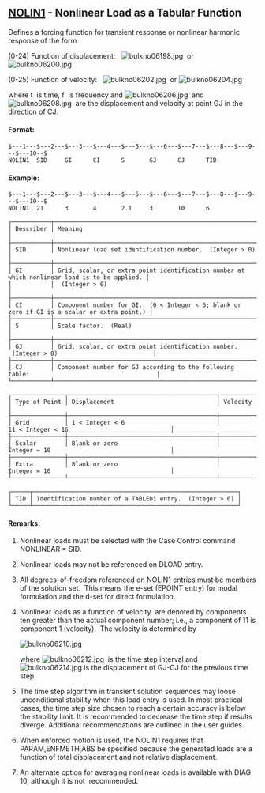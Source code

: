 ## [NOLIN1](https://help.hexagonmi.com/bundle/MSC_Nastran_2022.4/page/Nastran_Combined_Book/qrg/bulkno/TOC.NOLIN1.xhtml) - Nonlinear Load as a Tabular Function

Defines a forcing function for transient response or nonlinear harmonic response of the form

(0-24) Function of displacement:   ![bulkno06198.jpg](https://help-be.hexagonmi.com/bundle/MSC_Nastran_2022.4/page/Nastran_Combined_Book/qrg/bulkno/../../../assets/bulkno06198.jpg?_LANG=enus)  or  ![bulkno06200.jpg](https://help-be.hexagonmi.com/bundle/MSC_Nastran_2022.4/page/Nastran_Combined_Book/qrg/bulkno/../../../assets/bulkno06200.jpg?_LANG=enus)

(0-25) Function of velocity:   ![bulkno06202.jpg](https://help-be.hexagonmi.com/bundle/MSC_Nastran_2022.4/page/Nastran_Combined_Book/qrg/bulkno/../../../assets/bulkno06202.jpg?_LANG=enus)  or  ![bulkno06204.jpg](https://help-be.hexagonmi.com/bundle/MSC_Nastran_2022.4/page/Nastran_Combined_Book/qrg/bulkno/../../../assets/bulkno06204.jpg?_LANG=enus)

where  t  is time,  f  is frequency and  ![bulkno06206.jpg](https://help-be.hexagonmi.com/bundle/MSC_Nastran_2022.4/page/Nastran_Combined_Book/qrg/bulkno/../../../assets/bulkno06206.jpg?_LANG=enus)  and  ![bulkno06208.jpg](https://help-be.hexagonmi.com/bundle/MSC_Nastran_2022.4/page/Nastran_Combined_Book/qrg/bulkno/../../../assets/bulkno06208.jpg?_LANG=enus)  are the displacement and velocity at point GJ in the direction of CJ.

#### Format:

```nastran
$---1---$---2---$---3---$---4---$---5---$---6---$---7---$---8---$---9---$---10--$
NOLIN1  SID     GI      CI      S       GJ      CJ      TID                     
```

#### Example:

```nastran
$---1---$---2---$---3---$---4---$---5---$---6---$---7---$---8---$---9---$---10--$
NOLIN1  21      3       4       2.1     3       10      6                       
```

```text
┌───────────┬──────────────────────────────────────────────────────────────────────────────────────────────┐
│ Describer │ Meaning                                                                                      │
├───────────┼──────────────────────────────────────────────────────────────────────────────────────────────┤
│ SID       │ Nonlinear load set identification number.  (Integer > 0)                                     │
├───────────┼──────────────────────────────────────────────────────────────────────────────────────────────┤
│ GI        │ Grid, scalar, or extra point identification number at which nonlinear load is to be applied. │
│           │  (Integer > 0)                                                                               │
├───────────┼──────────────────────────────────────────────────────────────────────────────────────────────┤
│ CI        │ Component number for GI.  (0 < Integer < 6; blank or zero if GI is a scalar or extra point.) │
├───────────┼──────────────────────────────────────────────────────────────────────────────────────────────┤
│ S         │ Scale factor.  (Real)                                                                        │
├───────────┼──────────────────────────────────────────────────────────────────────────────────────────────┤
│ GJ        │ Grid, scalar, or extra point identification number.  (Integer > 0)                           │
├───────────┼──────────────────────────────────────────────────────────────────────────────────────────────┤
│ CJ        │ Component number for GJ according to the following table:                                    │
└───────────┴──────────────────────────────────────────────────────────────────────────────────────────────┘
```

```text
┌───────────────┬──────────────────────────────────────────┬───────────────────────────────────────────────┐
│ Type of Point │ Displacement                             │ Velocity                                      │
├───────────────┼──────────────────────────────────────────┼───────────────────────────────────────────────┤
│ Grid          │ 1 < Integer < 6                          │ 11 < Integer < 16                             │
├───────────────┼──────────────────────────────────────────┼───────────────────────────────────────────────┤
│ Scalar        │ Blank or zero                            │ Integer = 10                                  │
├───────────────┼──────────────────────────────────────────┼───────────────────────────────────────────────┤
│ Extra         │ Blank or zero                            │ Integer = 10                                  │
└───────────────┴──────────────────────────────────────────┴───────────────────────────────────────────────┘
```

```text
┌─────┬──────────────────────────────────────────────────────────┐
│ TID │ Identification number of a TABLEDi entry.  (Integer > 0) │
└─────┴──────────────────────────────────────────────────────────┘
```

#### Remarks:

1. Nonlinear loads must be selected with the Case Control command NONLINEAR = SID.
2. Nonlinear loads may not be referenced on DLOAD entry.
3. All degrees-of-freedom referenced on NOLIN1 entries must be members of the solution set.  This means the e-set (EPOINT entry) for modal formulation and the d-set for direct formulation.
4. Nonlinear loads as a function of velocity   are denoted by components ten greater than the actual component number; i.e., a component of 11 is component 1 (velocity).  The velocity is determined by

     ![bulkno06210.jpg](https://help-be.hexagonmi.com/bundle/MSC_Nastran_2022.4/page/Nastran_Combined_Book/qrg/bulkno/../../../assets/bulkno06210.jpg?_LANG=enus)

     where  ![bulkno06212.jpg](https://help-be.hexagonmi.com/bundle/MSC_Nastran_2022.4/page/Nastran_Combined_Book/qrg/bulkno/../../../assets/bulkno06212.jpg?_LANG=enus)  is the time step interval and  ![bulkno06214.jpg](https://help-be.hexagonmi.com/bundle/MSC_Nastran_2022.4/page/Nastran_Combined_Book/qrg/bulkno/../../../assets/bulkno06214.jpg?_LANG=enus)  is the displacement of GJ-CJ for the previous time step.

5. The time step algorithm in transient solution sequences may loose unconditional stability when this load entry is used. In most practical cases, the time step size chosen to reach a certain accuracy is below the stability limit. It is recommended to decrease the time step if results diverge. Additional recommendations are outlined in the user guides.
6. When enforced motion is used, the NOLIN1 requires that PARAM,ENFMETH,ABS be specified because the generated loads are a function of total displacement and not relative displacement.
7. An alternate option for averaging nonlinear loads is available with DIAG 10, although it is  not  recommended.
